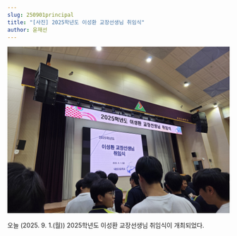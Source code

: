 ```yaml
---
slug: 250901principal
title: "[사진] 2025학년도 이성환 교장선생님 취임식"
author: 윤재선
---
```

![](/img/1000020380.jpg)


오늘 (2025. 9. 1.(월)) 2025학년도 이성환 교장선생님 취임식이 개최되었다.
